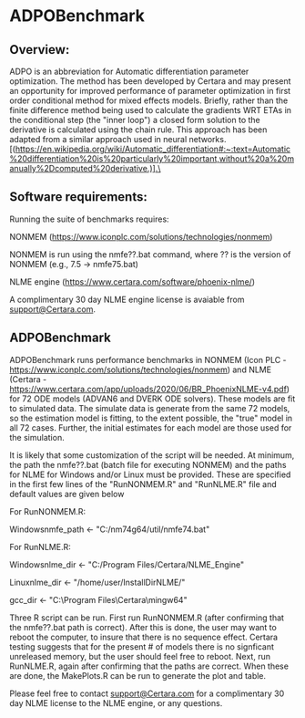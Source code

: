 # ADPOBenchmark 
## Overview:
ADPO is an abbreviation for Automatic differentiation parameter optimization. The method has been developed by Certara
and may present an opportunity for improved performance of parameter optimization in first order conditional 
method for mixed effects models. Briefly, rather than the finite difference method being used to calculate the
gradients WRT ETAs in the conditional step (the "inner loop") a closed form solution to the derivative is calculated using the chain rule. This approach has been adapted from a similar approach used in neural networks.  [(https://en.wikipedia.org/wiki/Automatic_differentiation#:~:text=Automatic%20differentiation%20is%20particularly%20important,without%20a%20manually%2Dcomputed%20derivative.)].\

## Software requirements:

Running the suite of benchmarks requires:

NONMEM (https://www.iconplc.com/solutions/technologies/nonmem)

NONMEM is run using the nmfe??.bat command, where ?? is the version of NONMEM (e.g., 7.5 -> nmfe75.bat)

NLME engine (https://www.certara.com/software/phoenix-nlme/)

  A complimentary 30 day NLME engine license is avaiable from support@Certara.com.
  
## ADPOBenchmark
ADPOBenchmark runs performance benchmarks in NONMEM (Icon PLC - https://www.iconplc.com/solutions/technologies/nonmem) and NLME (Certara - https://www.certara.com/app/uploads/2020/06/BR_PhoenixNLME-v4.pdf) for 72 ODE models (ADVAN6 and DVERK ODE solvers). These models
are fit to simulated data. The simulate data is generate from the same 72 models, so the estimation model is fitting, to the extent possible, the "true" model in all 72 cases. Further, the initial estimates for each model are those used for the simulation.


It is likely that some customization of the script will be needed. At minimum, the path the nmfe??.bat (batch file for executing NONMEM) and the paths for NLME for Windows and/or Linux must be provided. These are specified in the first few lines of the
"RunNONMEM.R" and "RunNLME.R" file and default values are given below

For RunNONMEM.R:

  Windowsnmfe_path <- "C:/nm74g64/util/nmfe74.bat" 

For RunNLME.R: 

  Windowsnlme_dir <- "C:/Program Files/Certara/NLME_Engine"
  
  Linuxnlme_dir <- "/home/user/InstallDirNLME/" 
  
  gcc_dir <- "C:\\Program Files\\Certara\\mingw64"


Three R script can be run. First run RunNONMEM.R (after confirming that the nmfe??.bat path is correct). After this is done, the user may want to reboot the computer, to insure that there is no sequence effect. Certara testing suggests that for the present # of models there is no signficant unreleased memory, but the user should feel free to reboot.
Next, run RunNLME.R, again after confirming that the paths are correct.
When these are done, the MakePlots.R can be run to generate the plot and table.

Please feel free to contact support@Certara.com for a complimentary 30 day NLME license to the NLME engine, or any questions.
